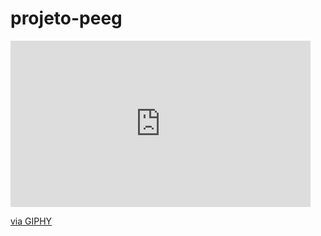 # projeto-peeg
<iframe src="https://giphy.com/embed/QvZ5NKEPk1Mg9yv41o" width="480" height="266" frameBorder="0" class="giphy-embed" allowFullScreen></iframe><p><a href="https://giphy.com/gifs/bbcradio1-bbc-radio-1-bbcr1-QvZ5NKEPk1Mg9yv41o">via GIPHY</a></p>
